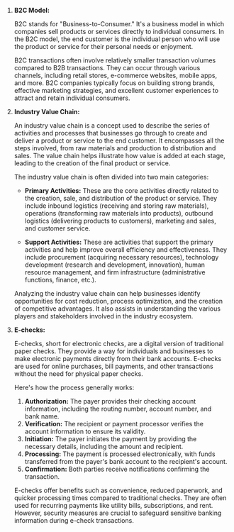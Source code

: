 1. **B2C Model:**

   B2C stands for "Business-to-Consumer." It's a business model in which companies sell products or services directly to individual consumers. In the B2C model, the end customer is the individual person who will use the product or service for their personal needs or enjoyment.

   B2C transactions often involve relatively smaller transaction volumes compared to B2B transactions. They can occur through various channels, including retail stores, e-commerce websites, mobile apps, and more. B2C companies typically focus on building strong brands, effective marketing strategies, and excellent customer experiences to attract and retain individual consumers.

2. **Industry Value Chain:**

   An industry value chain is a concept used to describe the series of activities and processes that businesses go through to create and deliver a product or service to the end customer. It encompasses all the steps involved, from raw materials and production to distribution and sales. The value chain helps illustrate how value is added at each stage, leading to the creation of the final product or service.

   The industry value chain is often divided into two main categories:

   - **Primary Activities:** These are the core activities directly related to the creation, sale, and distribution of the product or service. They include inbound logistics (receiving and storing raw materials), operations (transforming raw materials into products), outbound logistics (delivering products to customers), marketing and sales, and customer service.

   - **Support Activities:** These are activities that support the primary activities and help improve overall efficiency and effectiveness. They include procurement (acquiring necessary resources), technology development (research and development, innovation), human resource management, and firm infrastructure (administrative functions, finance, etc.).

   Analyzing the industry value chain can help businesses identify opportunities for cost reduction, process optimization, and the creation of competitive advantages. It also assists in understanding the various players and stakeholders involved in the industry ecosystem.

3. **E-checks:**

   E-checks, short for electronic checks, are a digital version of traditional paper checks. They provide a way for individuals and businesses to make electronic payments directly from their bank accounts. E-checks are used for online purchases, bill payments, and other transactions without the need for physical paper checks.

   Here's how the process generally works:

   1. **Authorization:** The payer provides their checking account information, including the routing number, account number, and bank name.
   2. **Verification:** The recipient or payment processor verifies the account information to ensure its validity.
   3. **Initiation:** The payer initiates the payment by providing the necessary details, including the amount and recipient.
   4. **Processing:** The payment is processed electronically, with funds transferred from the payer's bank account to the recipient's account.
   5. **Confirmation:** Both parties receive notifications confirming the transaction.

   E-checks offer benefits such as convenience, reduced paperwork, and quicker processing times compared to traditional checks. They are often used for recurring payments like utility bills, subscriptions, and rent. However, security measures are crucial to safeguard sensitive banking information during e-check transactions.
